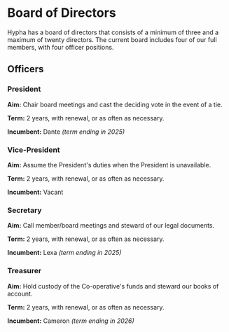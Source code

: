 # Board of Directors

Hypha has a board of directors that consists of a minimum of three and a maximum of twenty directors.
The current board includes four of our full members, with four officer positions.

## Officers

### President

**Aim:** Chair board meetings and cast the deciding vote in the event of a tie.

**Term:** 2 years, with renewal, or as often as necessary.

**Incumbent:** Dante _(term ending in 2025)_

### Vice-President

**Aim:** Assume the President's duties when the President is unavailable.

**Term:** 2 years, with renewal, or as often as necessary.

**Incumbent:** Vacant

### Secretary

**Aim:** Call member/board meetings and steward of our legal documents.

**Term:** 2 years, with renewal, or as often as necessary.

**Incumbent:** Lexa _(term ending in 2025)_

### Treasurer

**Aim:** Hold custody of the Co-operative's funds and steward our books of account.

**Term:** 2 years, with renewal, or as often as necessary.

**Incumbent:** Cameron _(term ending in 2026)_
